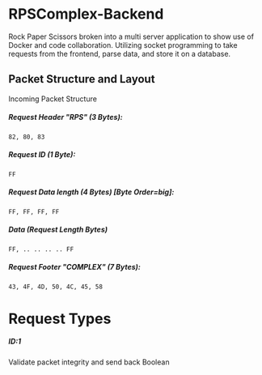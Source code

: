 # RPSComplex-Backend
Rock Paper Scissors broken into a multi server application to show use of Docker and code collaboration.
Utilizing socket programming to take requests from the frontend, parse data, and store it on a database.

## Packet Structure and Layout
Incoming Packet Structure

##### Request Header "RPS" (3 Bytes):

    82, 80, 83

##### Request ID (1 Byte):

    FF

##### Request Data length (4 Bytes) [Byte Order=big]:

    FF, FF, FF, FF

##### Data (Request Length Bytes)

    FF, .. .. .. .. FF
 
##### Request Footer "COMPLEX" (7 Bytes):

    43, 4F, 4D, 50, 4C, 45, 58

# Request Types
##### ID:1
  
  Validate packet integrity and send back Boolean
